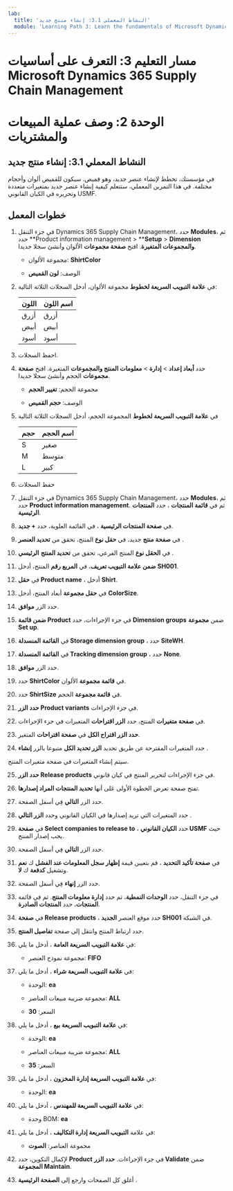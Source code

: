 ```yaml
---
lab:
  title: 'النشاط المعملي 3.1: إنشاء منتج جديد'
  module: 'Learning Path 3: Learn the fundamentals of Microsoft Dynamics 365 Supply Chain Management'
---
```


# مسار التعليم 3:  التعرف على أساسيات Microsoft Dynamics 365 Supply Chain Management
# الوحدة 2: وصف عملية المبيعات والمشتريات

## النشاط المعملي 3.1: إنشاء منتج جديد

في مؤسستك، تخطط لإنشاء عنصر جديد، وهو قميص. سيكون للقميص ألوان وأحجام مختلفة. في هذا التمرين المعملي، ستتعلم كيفية إنشاء عنصر جديد بمتغيرات متعددة وتحريره في الكيان القانوني USMF.

## خطوات المعمل

1. في جزء التنقل Dynamics 365 Supply Chain Management، حدد **Modules**، ثم حدد **Product information management > ****Setup** > **Dimension والمجموعات المتغيرة**. افتح **صفحة مجموعات** الألوان وأنشئ سجلا جديدا.

    - مجموعة الألوان: **ShirtColor**

    - الوصف: **لون القميص**

2. في **علامة التبويب السريعة لخطوط** مجموعة الألوان، أدخل السجلات الثلاثة التالية:

    | **اللون** | **اسم اللون** |
    |-----------|----------------|
    | أزرق      | أزرق           |
    | أبيض     | أبيض          |
    | أسود     | أسود          |


3. احفظ السجلات.

4. حدد **أبعاد إعداد** > **إدارة** > **معلومات المنتج والمجموعات** المتغيرة. افتح **صفحة مجموعات** الحجم وأنشئ سجلا جديدا.

    - مجموعة الحجم: **تغيير الحجم**

    - الوصف: **حجم القميص**

5. في **علامة التبويب السريعة لخطوط** المجموعة الحجم، أدخل السجلات الثلاثة التالية

    | **حجم** | **اسم الحجم** |
    |----------|---------------|
    | S        | صغير         |
    | M        | متوسط        |
    | L        | كبير         |


6. حفظ السجلات

7. في جزء التنقل Dynamics 365 Supply Chain Management، حدد **Modules**، ثم حدد **Product information management**. ثم في **قائمة المنتجات** ، حدد **المنتجات الرئيسية**.

8. في **صفحة المنتجات الرئيسية** ، في القائمة العلوية، حدد **+ جديد**.

9. في **صفحة منتج** جديد، في **حقل نوع** المنتج، تحقق من **تحديد العنصر** .

10. في **الحقل نوع** المنتج الفرعي، تحقق من **تحديد المنتج** **الرئيسي** .

11. **ضمن علامة التبويب تعريف**، في **المربع رقم** المنتج، أدخل **SH001**.

12. في **حقل Product name** ، أدخل **Shirt**.

13. في **حقل مجموعة** أبعاد المنتج، أدخل **ColorSize**.

14. حدد الزر **موافق**.

15. **ضمن قائمة Product** في جزء الإجراءات، حدد **Dimension groups** ضمن **مجموعة Set up**.

16. في **القائمة المنسدلة Storage dimension group** ، حدد **SiteWH**.

17. في **القائمة المنسدلة Tracking dimension group** ، حدد **None**.

18. حدد الزر **موافق**.

19. حدد **ShirtColor** في **قائمة مجموعة** الألوان.

20. حدد **ShirtSize** في **قائمة مجموعة** الحجم.

21. **حدد الزر Product variants** في جزء الإجراءات.

22. في **صفحة متغيرات** المنتج، حدد **الزر اقتراحات** المتغيرات في جزء الإجراءات.

23. **حدد الزر اقتراح الكل** في **صفحة اقتراحات** المتغير.

24. حدد المتغيرات المقترحة عن طريق تحديد **الزر تحديد الكل** متبوعا بالزر **إنشاء** .

سيتم إنشاء المتغيرات في صفحة متغيرات المنتج.

25. **حدد الزر Release products** في جزء الإجراءات لتحرير المنتج في كيان قانوني.

26. تفتح صفحة تعرض الخطوة الأولى عَلى أنها **تحديد المنتجات المراد إصدارها**.

27. حدد الزر **التالي** فِي أسفل الصفحة.

28. حدد المتغيرات التي تريد إصدارها في الكيان القانوني وحدد **الزر التالي** .

29. في **صفحة Select companies to release to** ، حدد **الكيان القانوني USMF** حيث يجب إصدار المنتج.

30. حدد الزر **التالي** فِي أسفل الصفحة.

31. في **صفحة تأكيد التحديد** ، قم بتعيين قيمة **إظهار سجل المعلومات عند الفشل** ك **نعم** وتشغيل **كدفعة** ك **لا**.

32. حدد الزر **إنهاء** فِي أسفل الصفحة.

16. في جزء التنقل، حدد **الوحدات النمطية**، ثم حدد **إدارة معلومات المنتج**. ثم في قائمة **المنتجات**، حدد **المنتجات الصادرة**.

33. في **صفحة Release products** ، حدد موقع العنصر **الجديد SH001** في الشبكة.

34. حدد ارتباط المنتج وانتقل إلى صفحة **تفاصيل المنتج**.

35. في **علامة التبويب السريعة العامة** ، أدخل ما يلي:

    - مجموعة نموذج العنصر: **FIFO**

36. في **علامة التبويب السريعة شراء** ، أدخل ما يلي:

    - الوحدة: **ea**

    - مجموعة ضريبة مبيعات العناصر: **ALL**

    - السعر: **30**

37. في **علامة التبويب السريعة بيع** ، أدخل ما يلي:

    - الوحدة: **ea**

    - مجموعة ضريبة مبيعات العناصر: **ALL**

    - السعر: **35**

38. في **علامة التبويب السريعة إدارة المخزون** ، أدخل ما يلي:

    - الوحدة: **ea**

39. في **علامة التبويب السريعة للمهندس** ، أدخل ما يلي:

    - وحدة BOM: **ea**

40. في علامة **التبويب السريعة إدارة التكاليف** ، أدخل ما يلي:

    - مجموعة العناصر: **الصوت**

41. لإكمال التكوين، حدد **Product** في جزء الإجراءات. **حدد الزر Validate** ضمن **المجموعة Maintain**.

42. أغلق كل الصفحات وارجع إلى **الصفحة الرئيسية** .

 
